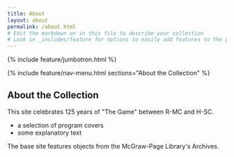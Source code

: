 ```yaml
---
title: About
layout: about
permalink: /about.html
# Edit the markdown on in this file to describe your collection
# Look in _includes/feature for options to easily add features to the page
---
```


{% include feature/jumbotron.html %}

{% include feature/nav-menu.html sections="About the Collection" %}

## About the Collection

This site celebrates 125 years of "The Game" between R-MC and H-SC.

- a selection of program covers
- some explanatory text

The base site features objects from the McGraw-Page Library's Archives. 


 
